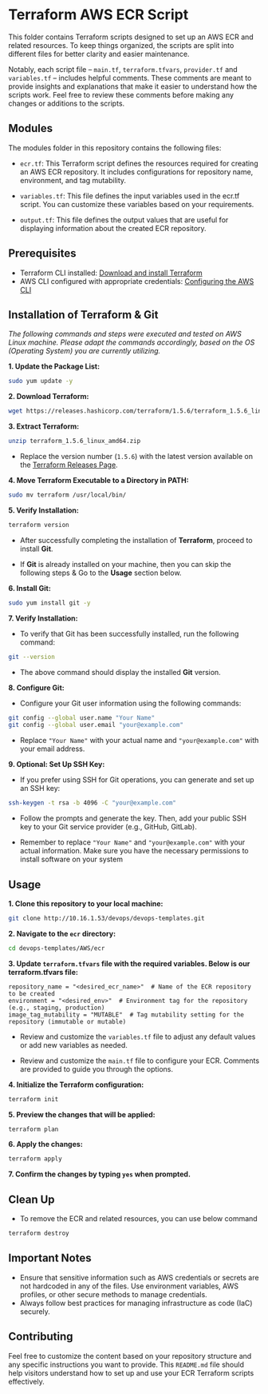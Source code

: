 # Terraform AWS ECR Script

This folder contains Terraform scripts designed to set up an AWS ECR and related resources. To keep things organized, the scripts are split into different files for better clarity and easier maintenance.

Notably, each script file – `main.tf`, `terraform.tfvars`, `provider.tf` and `variables.tf` – includes helpful comments. These comments are meant to provide insights and explanations that make it easier to understand how the scripts work. Feel free to review these comments before making any changes or additions to the scripts.

## Modules

The modules folder in this repository contains the following files:

- `ecr.tf`: This Terraform script defines the resources required for creating an AWS ECR repository. It includes configurations for repository name, environment, and tag mutability.

- `variables.tf`: This file defines the input variables used in the ecr.tf script. You can customize these variables based on your requirements.

- `output.tf`: This file defines the output values that are useful for displaying information about the created ECR repository.

## Prerequisites

- Terraform CLI installed: [Download and install Terraform](https://www.terraform.io/downloads.html)
- AWS CLI configured with appropriate credentials: [Configuring the AWS CLI](https://docs.aws.amazon.com/cli/latest/userguide/cli-configure-quickstart.html)

## Installation of Terraform & Git

*The following commands and steps were executed and tested on AWS Linux machine. Please adapt the commands accordingly, based on the OS (Operating System) you are currently utilizing.*

**1. Update the Package List:**

```bash
sudo yum update -y
```

**2. Download Terraform:**
```bash
wget https://releases.hashicorp.com/terraform/1.5.6/terraform_1.5.6_linux_amd64.zip
```
**3. Extract Terraform:**

```bash
unzip terraform_1.5.6_linux_amd64.zip
```

* Replace the version number (`1.5.6`) with the latest version available on the [Terraform Releases Page](https://releases.hashicorp.com/terraform/).

**4. Move Terraform Executable to a Directory in PATH:**

```bash
sudo mv terraform /usr/local/bin/
```

**5. Verify Installation:**

```bash
terraform version
```
 * After successfully completing the installation of **Terraform**, proceed to install **Git**.

* If **Git** is already installed on your machine, then you can skip the following steps & Go to the **Usage** section below.

**6. Install Git:**

```bash
sudo yum install git -y
```

**7. Verify Installation:**

* To verify that Git has been successfully installed, run the following command:

```bash
git --version
```

* The above command should display the installed **Git** version.

**8. Configure Git:**

* Configure your Git user information using the following commands:

```bash
git config --global user.name "Your Name"
git config --global user.email "your@example.com"
```

* Replace `"Your Name"` with your actual name and `"your@example.com"` with your email address.

**9. Optional: Set Up SSH Key:**

* If you prefer using SSH for Git operations, you can generate and set up an SSH key:

```bash
ssh-keygen -t rsa -b 4096 -C "your@example.com"
```

* Follow the prompts and generate the key. Then, add your public SSH key to your Git service provider (e.g., GitHub, GitLab).

* Remember to replace `"Your Name"` and `"your@example.com"` with your actual information. Make sure you have the necessary permissions to install software on your system

## Usage

**1. Clone this repository to your local machine:**

```bash
git clone http://10.16.1.53/devops/devops-templates.git
```

**2. Navigate to the `ecr` directory:**

```bash
cd devops-templates/AWS/ecr
```

**3. Update `terraform.tfvars` file with the required variables. Below is our terraform.tfvars file:**

```hcl
repository_name = "<desired_ecr_name>"  # Name of the ECR repository to be created
environment = "<desired_env>"  # Environment tag for the repository (e.g., staging, production)
image_tag_mutability = "MUTABLE"  # Tag mutability setting for the repository (immutable or mutable)

```

* Review and customize the `variables.tf` file to adjust any default values or add new variables as needed.

* Review and customize the `main.tf` file to configure your ECR. Comments are provided to guide you through the options.

**4. Initialize the Terraform configuration:**

```bash
terraform init
```

**5. Preview the changes that will be applied:**

```bash
terraform plan
```

**6. Apply the changes:**

```bash
terraform apply
```

**7. Confirm the changes by typing `yes` when prompted.**

## Clean Up

* To remove the ECR and related resources, you can use below command

```bash
terraform destroy
```

## Important Notes

- Ensure that sensitive information such as AWS credentials or secrets are not hardcoded in any of the files. Use environment variables, AWS profiles, or other secure methods to manage credentials.
- Always follow best practices for managing infrastructure as code (IaC) securely.

## Contributing

Feel free to customize the content based on your repository structure and any specific instructions you want to provide. This `README.md` file should help visitors understand how to set up and use your ECR Terraform scripts effectively.
